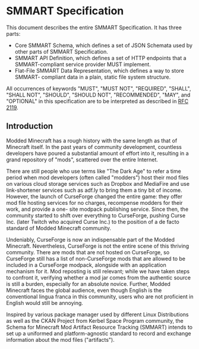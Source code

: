 # SMMART Specification

This document describes the entire SMMART Specification. It has three parts:

  - Core SMMART Schema, which defines a set of JSON Schemata used by other parts
    of SMMART Specification.
  - SMMART API Definition, which defines a set of HTTP endpoints that a
    SMMART-compliant service provider MUST implement.
  - Flat-File SMMART Data Representation, which defines a way to store SMMART-
    compliant data in a plain, static file system structure.

All occurrences of keywords "MUST", "MUST NOT", "REQUIRED", "SHALL", "SHALL NOT",
"SHOULD", "SHOULD NOT", "RECOMMENDED", "MAY", and "OPTIONAL" in this
specification are to be interpreted as described in [RFC 2119][rfc-2119].

## Introduction

Modded Minecraft has a rough history with the same length as that of
Minecraft itself. In the past years of community development, countless
developers have poured a substantial amount of effort into it, resulting in
a grand repository of "mods", scattered over the entire Internet.

There are still people who use terms like "The Dark Age" to refer a time period
when mod developers (often called "modders") host their mod files on various
cloud storage services such as Dropbox and MediaFire and use link-shortener
services such as adf.ly to bring them a tiny bit of income. However, the
launch of CurseForge changed the entire game: they offer mod file hosting
services for no charges, recompense modders for their work, and provide a one-
site modpack publishing service. Since then, the community started to shift
over everything to CurseForge, pushing Curse Inc. (later Twitch who acquired
Curse Inc.) to the position of a de facto standard of Modded Minecraft community.

Undeniably, CurseForge is now an indispensable part of the Modded Minecraft.
Nevertheless, CurseForge is not the entire scene of this thriving community.
There are mods that are not hosted on CurseForge, so CurseForge still has a
list of non-CurseForge mods that are allowed to be included in a CurseForge
modpack, alongside with an application mechanism for it. Mod reposting is still
relevant; while we have taken steps to confront it, verifying whether a mod jar
comes from the authentic source is still a burden, especially for an absolute
novice. Further, Modded Minecraft faces the global audience, even though English is
the conventional lingua franca in this community, users who are not proficient
in English would still be annoying.

Inspired by various package manager used by different Linux Distributions as
well as the CKAN Project from Kerbel Space Program community, the Schema for
Minecraft Mod Artifact Resource Tracking (SMMART) intends to set up a uniformed
and platform-agnostic standard to record and exchange information about the mod
files ("artifacts").

[rfc-2119]: https://tools.ietf.org/html/rfc2119
